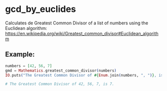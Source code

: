 # gcd_by_euclides
Calculates de Greatest Common Divisor of a list of numbers using the Euclidean algorithm: https://en.wikipedia.org/wiki/Greatest_common_divisor#Euclidean_algorithm

## Example:

```elixir
numbers = [42, 56, 7]
gmd = Mathematics.greatest_common_divisor(numbers)
IO.puts("The Greatest Common Divisor of #{Enum.join(numbers, ", ")}, is #{gmd}.")

# The Greatest Common Divisor of 42, 56, 7, is 7.
```
